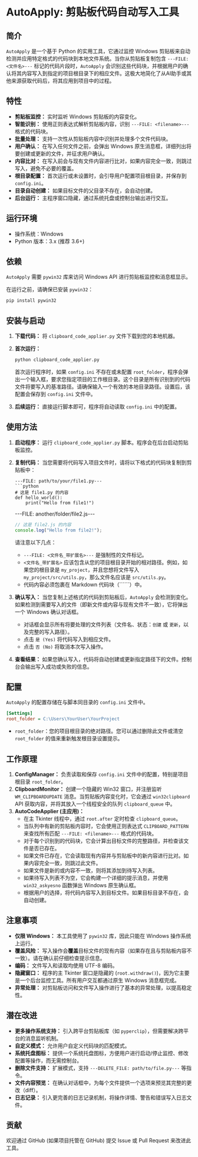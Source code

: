 # AutoApply: 剪贴板代码自动写入工具

## 简介

`AutoApply` 是一个基于 Python 的实用工具，它通过监控 Windows 剪贴板来自动检测并应用特定格式的代码块到本地文件系统。当你从剪贴板复制包含 `---FILE: <文件名>---` 标记的代码片段时，`AutoApply` 会识别这些代码块，并根据用户的确认将其内容写入到指定的项目根目录下的相应文件。这极大地简化了从AI助手或其他来源获取代码后，将其应用到项目中的过程。

## 特性

*   **剪贴板监控：** 实时监听 Windows 剪贴板的内容变化。
*   **智能识别：** 使用正则表达式解析剪贴板内容，识别 `---FILE: <filename>---` 格式的代码块。
*   **批量处理：** 支持一次性从剪贴板内容中识别并处理多个文件代码块。
*   **用户确认：** 在写入任何文件之前，会弹出 Windows 原生消息框，详细列出将要创建或更新的文件，并征求用户确认。
*   **内容比对：** 在写入前会与现有文件内容进行比对，如果内容完全一致，则跳过写入，避免不必要的覆盖。
*   **根目录配置：** 首次运行或未设置时，会引导用户配置项目根目录，并保存到 `config.ini`。
*   **目录自动创建：** 如果目标文件的父目录不存在，会自动创建。
*   **后台运行：** 主程序窗口隐藏，通过系统托盘或控制台输出进行交互。

## 运行环境

*   操作系统：Windows
*   Python 版本：3.x (推荐 3.6+)

## 依赖

`AutoApply` 需要 `pywin32` 库来访问 Windows API 进行剪贴板监控和消息框显示。

在运行之前，请确保已安装 `pywin32`：

```bash
pip install pywin32
```

## 安装与启动

1.  **下载代码：** 将 `clipboard_code_applier.py` 文件下载到您的本地机器。

2.  **首次运行：**
    ```bash
    python clipboard_code_applier.py
    ```
    首次运行程序时，如果 `config.ini` 不存在或未配置 `root_folder`，程序会弹出一个输入框，要求您指定项目的工作根目录。这个目录是所有识别到的代码文件将要写入的基准路径。请确保输入一个有效的本地目录路径。设置后，该配置会保存到 `config.ini` 文件中。

3.  **后续运行：** 直接运行脚本即可，程序将自动读取 `config.ini` 中的配置。

## 使用方法

1.  **启动程序：** 运行 `clipboard_code_applier.py` 脚本。程序会在后台启动剪贴板监控。

2.  **复制代码：** 当您需要将代码写入项目文件时，请将以下格式的代码块复制到剪贴板中：

    ```
    ---FILE: path/to/your/file1.py---
    ```python
    # 这是 file1.py 的内容
    def hello_world():
        print("Hello from file1!")
    ```

    ---FILE: another/folder/file2.js---
    ```javascript
    // 这是 file2.js 的内容
    console.log("Hello from file2!");
    ```
    请注意以下几点：
    *   `---FILE: <文件名_带扩展名>---` 是强制性的文件标记。
    *   `<文件名_带扩展名>` 应该包含从您的项目根目录开始的相对路径。例如，如果您的根目录是 `my_project`，并且您想将文件写入 `my_project/src/utils.py`，那么文件名应该是 `src/utils.py`。
    *   代码内容必须包裹在 Markdown 代码块（``````）中。

3.  **确认写入：** 当您复制上述格式的代码到剪贴板后，`AutoApply` 会检测到变化。如果检测到需要写入的文件（即新文件或内容与现有文件不一致），它将弹出一个 Windows 确认对话框。
    *   对话框会显示所有将要处理的文件列表（文件名、状态：`创建` 或 `更新`，以及完整的写入路径）。
    *   点击 `是 (Yes)` 将代码写入到相应文件。
    *   点击 `否 (No)` 将取消本次写入操作。

4.  **查看结果：** 如果您确认写入，代码将自动创建或更新指定路径下的文件。控制台会输出写入成功或失败的信息。

## 配置

`AutoApply` 的配置存储在与脚本同目录的 `config.ini` 文件中。

```ini
[Settings]
root_folder = C:\Users\YourUser\YourProject
```

*   `root_folder`：您的项目根目录的绝对路径。您可以通过删除此文件或清空 `root_folder` 的值来重新触发根目录设置提示。

## 工作原理

1.  **ConfigManager：** 负责读取和保存 `config.ini` 文件中的配置，特别是项目根目录 `root_folder`。
2.  **ClipboardMonitor：** 创建一个隐藏的 Win32 窗口，并注册监听 `WM_CLIPBOARDUPDATE` 消息。当剪贴板内容变化时，它会通过 `win32clipboard` API 获取内容，并将其放入一个线程安全的队列 `clipboard_queue` 中。
3.  **AutoCodeApplier (主应用)：**
    *   在主 Tkinter 线程中，通过 `root.after` 定时检查 `clipboard_queue`。
    *   当队列中有新的剪贴板内容时，它会使用正则表达式 `CLIPBOARD_PATTERN` 来查找所有匹配 `---FILE: <filename>---` 格式的代码块。
    *   对于每个识别到的代码块，它会计算出目标文件的完整路径，并检查该文件是否已存在。
    *   如果文件已存在，它会读取现有内容并与剪贴板中的新内容进行比对。如果内容完全一致，则跳过此文件。
    *   如果文件是新的或内容不一致，则将其添加到待写入列表。
    *   如果待写入列表不为空，它会构建一个详细的提示消息，并使用 `win32_askyesno` 函数弹出 Windows 原生确认框。
    *   根据用户的选择，将代码内容写入到目标文件。如果目标目录不存在，会自动创建。

## 注意事项

*   **仅限 Windows：** 本工具使用了 `pywin32` 库，因此只能在 Windows 操作系统上运行。
*   **覆盖风险：** 写入操作会**覆盖**目标文件的现有内容（如果存在且与剪贴板内容不一致）。请在确认前仔细检查提示信息。
*   **编码：** 文件写入和读取均使用 UTF-8 编码。
*   **隐藏窗口：** 程序的主 Tkinter 窗口是隐藏的 (`root.withdraw()`)，因为它主要是一个后台监控工具。所有用户交互都通过原生 Windows 消息框完成。
*   **异常处理：** 对剪贴板访问和文件写入操作进行了基本的异常处理，以提高稳定性。

## 潜在改进

*   **更多操作系统支持：** 引入跨平台剪贴板库（如 `pyperclip`），但需要解决跨平台的消息监听机制。
*   **自定义模式：** 允许用户自定义代码块的匹配模式。
*   **系统托盘图标：** 提供一个系统托盘图标，方便用户进行启动/停止监控、修改配置等操作，而无需控制台。
*   **删除文件支持：** 扩展模式，支持 `---DELETE_FILE: path/to/file.py---` 等指令。
*   **文件内容预览：** 在确认对话框中，为每个文件提供一个选项来预览其完整的更改（diff）。
*   **日志记录：** 引入更完善的日志记录机制，将操作详情、警告和错误写入日志文件。

## 贡献

欢迎通过 GitHub (如果项目托管在 GitHub) 提交 Issue 或 Pull Request 来改进此工具。

